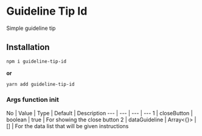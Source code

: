 # Guideline Tip Id

Simple guideline tip

## Installation

```bash
npm i guideline-tip-id
```

**or**

```bash
yarn add guideline-tip-id
```

### Args function init
No | Value | Type | Default | Description
--- | --- | --- | ---
1 | closeButton | boolean | true | For showing the close button
2 | dataGuideline | Array<{}> | [] | For the data list that will be given instructions